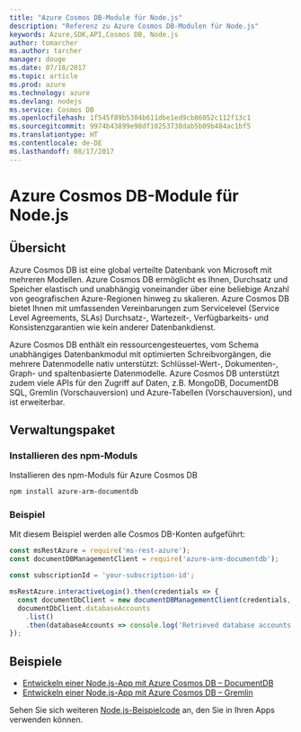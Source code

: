 ```yaml
---
title: "Azure Cosmos DB-Module für Node.js"
description: "Referenz zu Azure Cosmos DB-Modulen für Node.js"
keywords: Azure,SDK,API,Cosmos DB, Node.js
author: tomarcher
ms.author: tarcher
manager: douge
ms.date: 07/18/2017
ms.topic: article
ms.prod: azure
ms.technology: azure
ms.devlang: nodejs
ms.service: Cosmos DB
ms.openlocfilehash: 1f545f89b5304b611dbe1ed9cb86052c112f13c1
ms.sourcegitcommit: 9974b43899e98df10253738dab5b09b484ac1bf5
ms.translationtype: HT
ms.contentlocale: de-DE
ms.lasthandoff: 08/17/2017
---
```

# <a name="azure-cosmos-db-modules-for-nodejs"></a>Azure Cosmos DB-Module für Node.js

## <a name="overview"></a>Übersicht

Azure Cosmos DB ist eine global verteilte Datenbank von Microsoft mit mehreren Modellen. Azure Cosmos DB ermöglicht es Ihnen, Durchsatz und Speicher elastisch und unabhängig voneinander über eine beliebige Anzahl von geografischen Azure-Regionen hinweg zu skalieren. Azure Cosmos DB bietet Ihnen mit umfassenden Vereinbarungen zum Servicelevel (Service Level Agreements, SLAs) Durchsatz-, Wartezeit-, Verfügbarkeits- und Konsistenzgarantien wie kein anderer Datenbankdienst.

Azure Cosmos DB enthält ein ressourcengesteuertes, vom Schema unabhängiges Datenbankmodul mit optimierten Schreibvorgängen, die mehrere Datenmodelle nativ unterstützt: Schlüssel-Wert-, Dokumenten-, Graph- und spaltenbasierte Datenmodelle. Azure Cosmos DB unterstützt zudem viele APIs für den Zugriff auf Daten, z.B. MongoDB, DocumentDB SQL, Gremlin (Vorschauversion) und Azure-Tabellen (Vorschauversion), und ist erweiterbar.

## <a name="management-package"></a>Verwaltungspaket

### <a name="install-the-npm-module"></a>Installieren des npm-Moduls 

Installieren des npm-Moduls für Azure Cosmos DB

```bash
npm install azure-arm-documentdb
```

### <a name="example"></a>Beispiel

Mit diesem Beispiel werden alle Cosmos DB-Konten aufgeführt:

```javascript
const msRestAzure = require('ms-rest-azure');
const documentDBManagementClient = require('azure-arm-documentdb');

const subscriptionId = 'your-subscription-id';

msRestAzure.interactiveLogin().then(credentials => {
  const documentDbClient = new documentDBManagementClient(credentials, subscriptionId);
  documentDbClient.databaseAccounts
    .list()
    .then(databaseAccounts => console.log('Retrieved database accounts: ', databaseAccounts));
});
```

## <a name="samples"></a>Beispiele

* [Entwickeln einer Node.js-App mit Azure Cosmos DB – DocumentDB](https://azure.microsoft.com/resources/samples/azure-cosmos-db-documentdb-nodejs-getting-started/)
* [Entwickeln einer Node.js-App mit Azure Cosmos DB – Gremlin](https://azure.microsoft.com/resources/samples/azure-cosmos-db-graph-nodejs-getting-started/)

Sehen Sie sich weiteren [Node.js-Beispielcode](https://azure.microsoft.com/resources/samples/?platform=nodejs) an, den Sie in Ihren Apps verwenden können.
